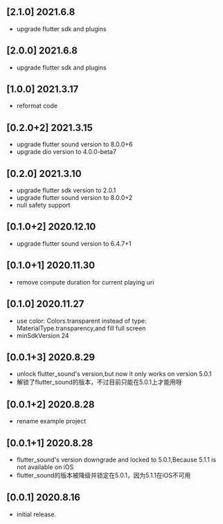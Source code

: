 ## [2.1.0] 2021.6.8
* upgrade flutter sdk and plugins

## [2.0.0] 2021.6.8
* upgrade flutter sdk and plugins

## [1.0.0] 2021.3.17
* reformat code

## [0.2.0+2] 2021.3.15

* upgrade flutter sound version to 8.0.0+6
* upgrade dio version to 4.0.0-beta7

## [0.2.0] 2021.3.10

* upgrade flutter sdk version to 2.0.1
* upgrade flutter sound version to 8.0.0+2
* null safety support

## [0.1.0+2] 2020.12.10

* upgrade flutter sound version to 6.4.7+1

## [0.1.0+1] 2020.11.30

* remove compute duration for current playing uri

## [0.1.0] 2020.11.27

* use color: Colors.transparent instead of type: MaterialType.transparency,and fill full screen
* minSdkVersion 24

## [0.0.1+3] 2020.8.29

* unlock flutter_sound's version,but now it only works on version 5.0.1
* 解锁了flutter_sound的版本，不过目前只能在5.0.1上才能用呀

## [0.0.1+2] 2020.8.28

* rename example project

## [0.0.1+1] 2020.8.28

* flutter_sound's version downgrade and locked to 5.0.1,Because 5.1.1 is not available on iOS
* flutter_sound的版本被降级并锁定在5.0.1，因为5.1.1在iOS不可用

## [0.0.1] 2020.8.16

* initial release.